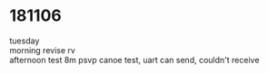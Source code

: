 # 181106

tuesday  
morning revise rv  
afternoon test 8m psvp canoe test, uart can send, couldn't receive  
